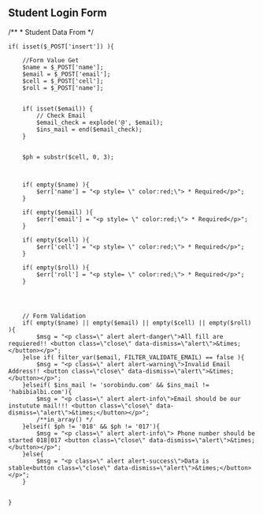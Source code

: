 

## Student Login Form 


/**
	 * Student Data From
	 */

	if( isset($_POST['insert']) ){

		//Form Value Get
		$name = $_POST['name'];
		$email = $_POST['email'];
		$cell = $_POST['cell'];
		$roll = $_POST['name'];


		if( isset($email)) {
			// Check Email
			$email_check = explode('@', $email);
			$ins_mail = end($email_check);
		}


		$ph = substr($cell, 0, 3);



		if( empty($name) ){
			$err['name'] = "<p style= \" color:red;\"> * Required</p>";
		}
		
		if( empty($email) ){
			$err['email'] = "<p style= \" color:red;\"> * Required</p>";
		}
		
		if( empty($cell) ){
			$err['cell'] = "<p style= \" color:red;\"> * Required</p>";
		}
		
		if( empty($roll) ){
			$err['roll'] = "<p style= \" color:red;\"> * Required</p>";
		}




		// Form Validation
		if( empty($name) || empty($email) || empty($cell) || empty($roll) ){
			$msg = "<p class=\" alert alert-danger\">All fill are requiered!! <button class=\"close\" data-dismiss=\"alert\">&times;</button></p>";
		}else if( filter_var($email, FILTER_VALIDATE_EMAIL) == false ){
			$msg = "<p class=\" alert alert-warning\">Invalid Email Address!! <button class=\"close\" data-dismiss=\"alert\">&times;</button></p>";
		}elseif( $ins_mail != 'sorobindu.com' && $ins_mail != 'habibialbi.com'){
			$msg = "<p class=\" alert alert-info\">Email should be our instutute mail!!! <button class=\"close\" data-dismiss=\"alert\">&times;</button></p>";
			/**in_array() */
		}elseif( $ph != '018' && $ph != '017'){
			$msg = "<p class=\" alert alert-info\"> Phone number should be started 018|017 <button class=\"close\" data-dismiss=\"alert\">&times;</button></p>";
		}else{
			$msg = "<p class=\" alert alert-success\">Data is stable<button class=\"close\" data-dismiss=\"alert\">&times;</button></p>";
		}


	}
